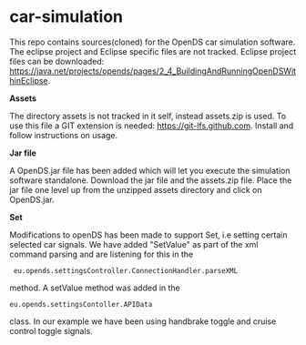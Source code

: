 # car-simulation

This repo contains sources(cloned) for the OpenDS car simulation software. The eclipse project and Eclipse specific files are not tracked. Eclipse project files can be downloaded: https://java.net/projects/opends/pages/2_4_BuildingAndRunningOpenDSWithinEclipse. 

**Assets**

The directory assets is not tracked in it self, instead assets.zip is used. To use this file a GIT extension is needed: https://git-lfs.github.com. Install and follow instructions on usage.

 **Jar file**
 
 A OpenDS.jar file has been added which will let you execute the simulation software standalone. Download the jar file and the assets.zip file. Place the jar file one level up from the unzipped assets directory and click on OpenDS.jar.
 
 **Set**
 
  Modifications to openDS has been made to support Set, i.e setting certain selected car signals. We have added "SetValue" as part of the xml command parsing and are listening for this in the 
  ```
  eu.opends.settingsController.ConnectionHandler.parseXML 
  ``` 
 method. A setValue method was added in the 
 ``` 
 eu.opends.settingsContoller.APIData
 ```
 class.  In our example we have been using handbrake toggle and cruise control toggle signals.
